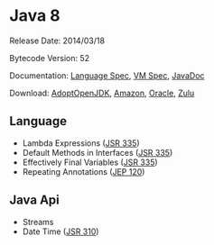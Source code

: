 # Java 8

Release Date: 2014/03/18

Bytecode Version: 52

Documentation: [Language Spec](https://docs.oracle.com/javase/specs/jls/se8/html/index.html), [VM Spec](https://docs.oracle.com/javase/specs/jvms/se8/html/index.html), [JavaDoc](https://docs.oracle.com/javase/8/docs/api/)

Download: [AdoptOpenJDK](https://adoptopenjdk.net/releases.html), [Amazon](https://docs.aws.amazon.com/corretto/latest/corretto-8-ug/downloads-list.html), [Oracle](https://www.oracle.com/technetwork/java/javase/downloads/jdk8-downloads-2133151.html), [Zulu](https://www.azul.com/downloads/zulu/)

## Language

* Lambda Expressions ([JSR 335](https://jcp.org/en/jsr/detail?id=335))
* Default Methods in Interfaces ([JSR 335](https://jcp.org/en/jsr/detail?id=335))
* Effectively Final Variables ([JSR 335](https://jcp.org/en/jsr/detail?id=335))
* Repeating Annotations ([JEP 120](http://openjdk.java.net/jeps/120))

## Java Api

* Streams
* Date Time ([JSR 310](https://jcp.org/en/jsr/detail?id=310))